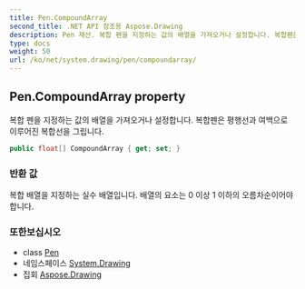 ```yaml
---
title: Pen.CompoundArray
second_title: .NET API 참조용 Aspose.Drawing
description: Pen 재산. 복합 펜을 지정하는 값의 배열을 가져오거나 설정합니다. 복합펜은 평행선과 여백으로 이루어진 복합선을 그립니다.
type: docs
weight: 50
url: /ko/net/system.drawing/pen/compoundarray/
---
```

## Pen.CompoundArray property

복합 펜을 지정하는 값의 배열을 가져오거나 설정합니다. 복합펜은 평행선과 여백으로 이루어진 복합선을 그립니다.

```csharp
public float[] CompoundArray { get; set; }
```

### 반환 값

복합 배열을 지정하는 실수 배열입니다. 배열의 요소는 0 이상 1 이하의 오름차순이어야 합니다.

### 또한보십시오

* class [Pen](../)
* 네임스페이스 [System.Drawing](../../pen/)
* 집회 [Aspose.Drawing](../../../)


